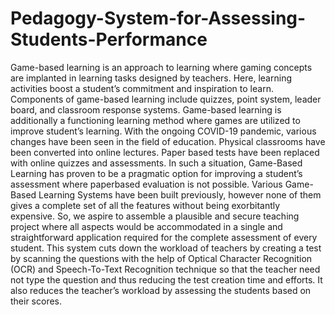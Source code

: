 # Pedagogy-System-for-Assessing-Students-Performance
Game-based learning is an approach to learning where gaming concepts are implanted in
learning tasks designed by teachers. Here, learning activities boost a student’s commitment
and inspiration to learn. Components of game-based learning include quizzes, point system,
leader board, and classroom response systems. Game-based learning is additionally a
functioning learning method where games are utilized to improve student’s learning. With
the ongoing COVID-19 pandemic, various changes have been seen in the field of education.
Physical classrooms have been converted into online lectures. Paper based tests have been
replaced with online quizzes and assessments. In such a situation, Game-Based Learning
has proven to be a pragmatic option for improving a student’s assessment where paperbased evaluation is not possible. Various Game-Based Learning Systems have been built
previously, however none of them gives a complete set of all the features without being
exorbitantly expensive. So, we aspire to assemble a plausible and secure teaching project
where all aspects would be accommodated in a single and straightforward application
required for the complete assessment of every student. This system cuts down the workload
of teachers by creating a test by scanning the questions with the help of Optical Character
Recognition (OCR) and Speech-To-Text Recognition technique so that the teacher need not
type the question and thus reducing the test creation time and efforts. It also reduces the
teacher’s workload by assessing the students based on their scores.
